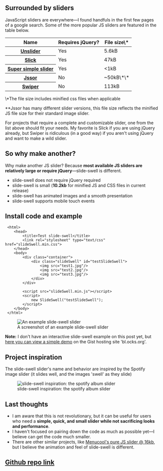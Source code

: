 <!-- Title: slide-swell -->
<!-- A good looking, small, pure JavaScript slider -->

<!--
Main Points
- The goal of this project is to create an aesthetic slider for desktop and mobile projects that are trying to avoid including jQuery as a dependency. 
- The slider supports click and touch events, and its appearance is modeled after the Spotify album slider.
-->

## Surrounded by sliders
JavaScript sliders are everywhere&mdash;I found handfuls in the first few pages of a google search. Some of the more popular JS sliders are featured in the table below.

<table class="table table-bordered">
  <thead class="thead-default">
    <tr>
      <th>Name</th>
      <th>Requires jQuery?</th>
      <th>File size\*</th>
    </tr>
  </thead>
  <tbody>
    <tr>
      <th scope="row"><a href="http://unslider.com/" target="_blank">Unslider</a></th>
      <td>Yes</td>
      <td>5.6kB</td>
    </tr>
    <tr>
      <th scope="row"><a href="http://kenwheeler.github.io/slick/" target="_blank">Slick</a></th>
      <td>Yes</td>
      <td>47kB</td>
    </tr>
    <tr>
      <th scope="row"><a href="http://supersimpleslider.com/" target="_blank">Super simple slider</a></th>
      <td>Yes</td>
      <td>&lt;1kB</td>
    </tr>
    <tr>
      <th scope="row"><a href="http://www.jssor.com/" target="_blank">Jssor</a></th>
      <td>No</td>
      <td>~50kB\*\*</td>
    </tr>
    <tr>
      <th scope="row"><a href="http://idangero.us/swiper/" target="_blank">Swiper</a></th>
      <td>No</td>
      <td>113kB</td>
    </tr>
  </tbody>
</table>

<p class="small">
  \*The file size includes minified css files when applicable<br>

  \*\*Jssor has many different slider versions, this file size reflects the minified JS file size for their standard image slider.
</p>

For projects that require a complete and customizable slider, one from the list above should fit your needs. My favorite is Slick if you are using jQuery already, but Swiper is ridiculous (in a good way) if you aren't using jQuery and want to make a wild slider.

## So why make another?

Why make another JS slider? Because **most available JS sliders are relatively large or require jQuery**&mdash;slide-swell is different.
 
 - slide-swell does not require jQuery required
 - slide-swell is small (**10.2kb** for minified JS and CSS files in current release)
 - slide-swell has animated images and a smooth presentation 
 - slide-swell supports mobile touch events
 
## Install code and example

     <html>
        <head>
            <title>Test slide-swell</title>
            <link rel="stylesheet" type="text/css" href="slideSwell.min.css">
        </head>
        <body>
            <div class="container">
                <div class="slideSwell" id="testSlideSwell">
                    <img src="test1.jpg"/>
                    <img src="test2.jpg"/>
                    <img src="test3.jpg"/>
                </div>
            </div>
    
            <script src="slideSwell.min.js"></script>
            <script>
                new SlideSwell("testSlideSwell");
            </script>
        </body>
     </html>
     
<figure class="figure">
  <img src="../assets/temp/images/5/slide-swell_close-crop.jpg" class="figure-img img-fluid rounded no-touch" alt="An example slide-swell slider">
  <figcaption class="figure-caption">A screenshot of an example slide-swell slider</figcaption>
</figure>

<div class="alert alert-info" role="alert">
  <strong>Note:</strong> I don't have an interactive slide-swell example on this post yet, but <a href="http://bl.ocks.org/haydenwagner/raw/c23f63ad4c94622b14fdab9a62075d0b/" target="_blank">here you can view a simple demo</a> on the Gist hosting site 'bl.ocks.org'.
</div>

## Project inspiration
The slide-swell slider's name and behavior are inspired by the Spotify image slider (it slides well, and the images 'swell' as they slide)

<figure class="figure">
  <img src="../assets/temp/images/5/spotify.jpg" class="figure-img img-fluid rounded" alt="slide-swell inspiration: the spotify album slider">
  <figcaption class="figure-caption">slide-swell inspiration: the spotify album slider</figcaption>
</figure>

## Last thoughts
- I am aware that this is not revolutionary, but it can be useful for users who need a **simple, quick, and small slider while not sacrificing looks and performance**.
- I haven't focused on pairing down the code as much as possible yet&mdash;I believe can get the code much smaller.
- There are other similar projects, like <a href='http://www.menucool.com/javascript-image-slider' target="_blank">Menucool's pure JS slider @ 16kb</a>, but I believe the animation and feel of slide-swell is different.

## <a href="https://github.com/haydenwagner/slide-swell" target="_blank">Github repo link</a>
